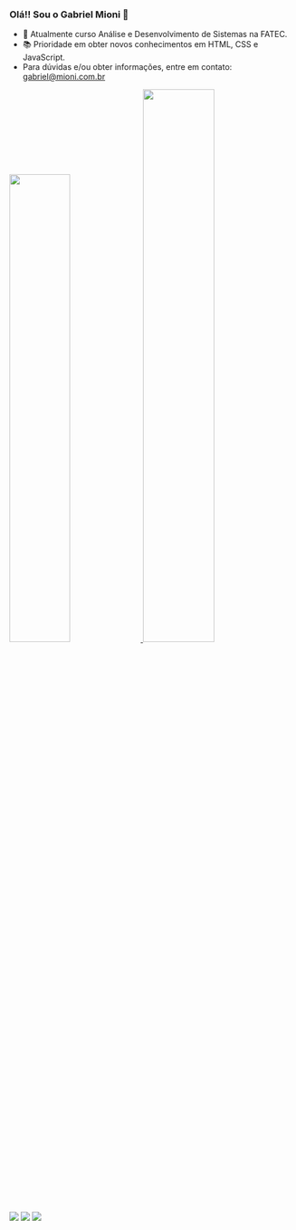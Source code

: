 ### Olá!! Sou o Gabriel Mioni 👋

- 🔭 Atualmente curso Análise e Desenvolvimento de Sistemas na FATEC.
- 📚 Prioridade em obter novos conhecimentos em HTML, CSS e JavaScript.
- Para dúvidas e/ou obter informações, entre em contato: gabriel@mioni.com.br

<div>
   <a href="https://github.com/gab3mioni">
   <img width="46%" src="https://github-readme-stats.vercel.app/api?username=gab3mioni&show_icons=true&theme=dark&include_all_commits=true&count_private=true"/>
   <img width="50%" src="https://github-readme-stats.vercel.app/api/top-langs/?username=gab3mioni&layout=compact&langs-count=16&theme=dark"/>
</div>

##

<div>
   <a href="https://www.instagram.com/gabrielmioni_/" target="_blank"><img src="https://img.shields.io/badge/Instagram-E4405F?style=for-the-badge&logo=instagram&logoColor=white" target="_blank"></a>
   <a href="mailto:gabrielmionibastos@gmail.com"><img src="https://img.shields.io/badge/Gmail-D14836?style=for-the-badge&logo=gmail&logoColor=white" target="_blank"></a>
   <a href="https://www.linkedin.com/in/gabriel-mioni/"><img src=https://img.shields.io/badge/LinkedIn-0077B5?style=for-the-badge&logo=linkedin&logoColor=white
" target="_blank"></a>
